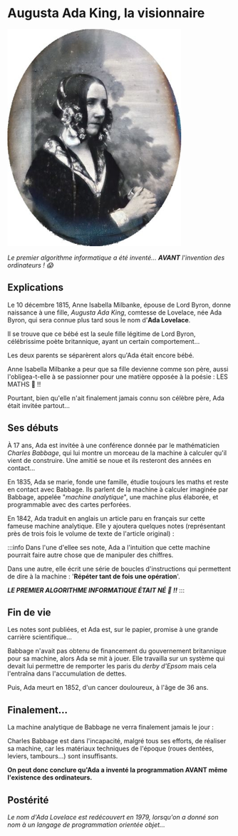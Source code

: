 # Augusta Ada King, la visionnaire

![Augusta Ada King](./Images/Lovelace.jpeg)

_Le premier algorithme informatique a été inventé... **AVANT** l'invention des ordinateurs ! 😱_

## Explications

Le 10 décembre 1815, Anne Isabella Milbanke, épouse de Lord Byron, donne naissance à une fille, _Augusta Ada King_, comtesse de Lovelace, née Ada Byron, qui sera connue plus tard sous le nom d'**Ada Lovelace**.

Il se trouve que ce bébé est la seule fille légitime de Lord Byron, célébrissime poète britannique, ayant un certain comportement...

Les deux parents se séparèrent alors qu'Ada était encore bébé.

Anne Isabella Milbanke a peur que sa fille devienne comme son père, aussi l'obligea-t-elle à se passionner pour une matière opposée à la poésie :
LES MATHS 🔢 !!

Pourtant, bien qu'elle n'ait finalement jamais connu son célèbre père, Ada était invitée partout...

## Ses débuts

À 17 ans, Ada est invitée à une conférence donnée par le mathématicien _Charles Babbage_, qui lui montre un morceau de la machine à calculer qu'il vient de construire. Une amitié se noue et ils resteront des années en contact...

En 1835, Ada se marie, fonde une famille, étudie toujours les maths et reste en contact avec Babbage. Ils parlent de la machine à calculer imaginée par Babbage, appelée "_machine analytique_", une machine plus élaborée, et programmable avec des cartes perforées.

En 1842, Ada traduit en anglais un article paru en français sur cette fameuse machine analytique. Elle y ajoutera quelques notes (représentant près de trois fois le volume de texte de l'article original) :

:::info
Dans l'une d'ellee ses note, Ada a l'intuition que cette machine pourrait faire autre chose que de manipuler des chiffres.

Dans une autre, elle écrit une série de boucles d'instructions qui permettent de dire à la machine : '**Répéter tant de fois une opération**'.

**_LE PREMIER ALGORITHME INFORMATIQUE ÉTAIT NÉ 🐣 !!_**
:::

## Fin de vie

Les notes sont publiées, et Ada est, sur le papier, promise à une grande carrière scientifique...

Babbage n'avait pas obtenu de financement du gouvernement britannique pour sa machine, alors Ada se mit à jouer. Elle travailla sur un système qui devait lui permettre de remporter les paris du _derby d'Epsom_ mais cela l'entraîna dans l'accumulation de dettes.

Puis, Ada meurt en 1852, d'un cancer douloureux, à l'âge de 36 ans.

## Finalement...

La machine analytique de Babbage ne verra finalement jamais le jour :

Charles Babbage est dans l'incapacité, malgré tous ses efforts, de réaliser sa machine, car les matériaux techniques de l'époque (roues dentées, leviers, tambours...) sont insuffisants.

**On peut donc conclure qu'Ada a inventé la programmation **AVANT** même l'existence des ordinateurs.**

## Postérité

_Le nom d'Ada Lovelace est redécouvert en 1979, lorsqu'on a donné son nom à un langage de programmation orientée objet..._
